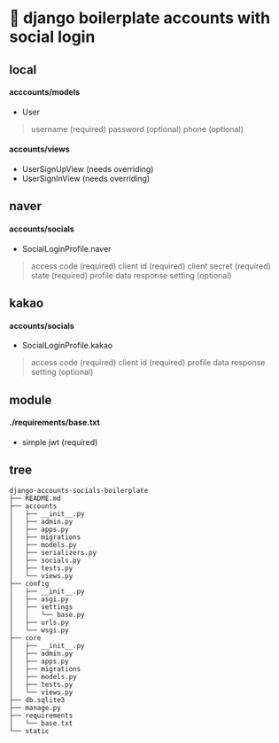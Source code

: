 🔌  django boilerplate accounts with social login
=============================================


local
-----
#### acccounts/models
- User
> username (required)
> password (optional)
> phone (optional)

#### accounts/views
- UserSignUpView (needs overriding)
- UserSignInView (needs overriding)


naver
-----
#### accounts/socials
- SocialLoginProfile.naver
> access code (required)
> client id (required)
> client secret (required)
> state (required)
> profile data response setting (optional)


kakao
-----
#### accounts/socials
- SocialLoginProfile.kakao
> access code (required)
> client id (required)
> profile data response setting (optional)



module
-----
#### ./requirements/base.txt
- simple jwt (required)

tree
-----
``` shell
django-accounts-socials-boilerplate
├── README.md
├── accounts
│   ├── __init__.py
│   ├── admin.py
│   ├── apps.py
│   ├── migrations
│   ├── models.py
│   ├── serializers.py
│   ├── socials.py
│   ├── tests.py
│   └── views.py
├── config
│   ├── __init__.py
│   ├── asgi.py
│   ├── settings
│   │   └── base.py
│   ├── urls.py
│   └── wsgi.py
├── core
│   ├── __init__.py
│   ├── admin.py
│   ├── apps.py
│   ├── migrations
│   ├── models.py
│   ├── tests.py
│   └── views.py
├── db.sqlite3
├── manage.py
├── requirements
│   └── base.txt
└── static
```